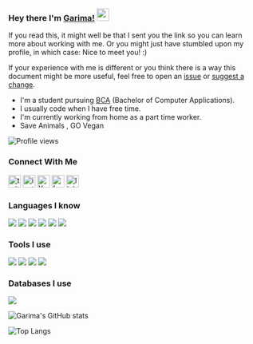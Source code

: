 ### Hey there I'm [Garima!](https://garima-sharma814.github.io/My-website/) <img src="https://media.giphy.com/media/hvRJCLFzcasrR4ia7z/giphy.gif" width="25px"></a>
If you read this, it might well be that I sent you the link so you can learn more about working with me. Or you might just have stumbled upon my profile, in which case: Nice to meet you! :)

If your experience with me is different or you think there is a way this document might be more useful, feel free to open an [issue](https://github.com/Garima-sharma814/Garima-sharma814/issues/new) or [suggest a change](https://github.com/Garima-sharma814/Garima-sharma814/edit/master/README.md).

- I'm a student pursuing [BCA](https://collegedunia.com/courses/bachelor-of-computer-applications-bca) (Bachelor of Computer Applications).
- I usually code when I have free time.
- I'm currently working from home as a part time worker.
- Save Animals , GO Vegan

![Profile views](https://gpvc.arturio.dev/Garima-sharma814)





### Connect With Me 
[<img src='https://www.vectorlogo.zone/logos/twitter/twitter-official.svg' alt='twitter' height='25'>](https://twitter.com/garimavatss)
[<img src='https://www.vectorlogo.zone/logos/instagram/instagram-icon.svg' alt='instagram' height='25'>](https://www.instagram.com/garima.vatss/?r=nametag)      [<img src='https://www.vectorlogo.zone/logos/youtube/youtube-icon.svg' alt='YouTube' height='25'>](https://www.youtube.com/channel/UCheHxaUY0R5NWDDXLa5siWQ?view_as=subscriber)   [<img src='https://www.vectorlogo.zone/logos/facebook/facebook-icon.svg' alt='facebook' height='25'>](https://m.me/garima.vats.143)   [<img src='https://www.vectorlogo.zone/logos/linkedin/linkedin-icon.svg' alt='linkedin' height='25'>](https://www.linkedin.com/in/garima-sharma-6621701b3) 


### Languages I know 
<img src="https://img.shields.io/badge/python%20-%2314354C.svg?&style=for-the-badge&logo=python&logoColor=white"/> <img src="https://img.shields.io/badge/c%20-%2300599C.svg?&style=for-the-badge&logo=c&logoColor=white"/> <img src="https://img.shields.io/badge/c++%20-%2300599C.svg?&style=for-the-badge&logo=c%2B%2B&ogoColor=white"/> <img src="https://img.shields.io/badge/java-%23ED8B00.svg?&style=for-the-badge&logo=java&logoColor=white"/> <img src="https://img.shields.io/badge/javascript%20-%2314354C.svg?&style=for-the-badge&logo=javascript&logoColor=white"/> <img src="https://img.shields.io/badge/html%20-%2314354C.svg?&style=for-the-badge&logo=html&logoColor=white"/>



### Tools I use 
<img src="https://img.shields.io/badge/VsCode%20-%2314354C.svg?&style=for-the-badge&logo=VsCode&logoColor=white"/> <img src="https://img.shields.io/badge/TurboC++%20-%2300599C.svg?&style=for-the-badge&logo=TurboC++&logoColor=white"/> <img src="https://img.shields.io/badge/CodeBlocks%20-%2300599C.svg?&style=for-the-badge&logo=CodeBlocks%2B%2B&ogoColor=white"/> <img src="https://img.shields.io/badge/Eclipse-%23ED8B00.svg?&style=for-the-badge&logo=Eclipse&logoColor=white"/>

### Databases I use
<img src="https://img.shields.io/badge/mysql-%2300f.svg?&style=for-the-badge&logo=mysql&logoColor=white"/>


![Garima's GitHub stats](https://github-readme-stats.vercel.app/api?username=Garima-sharma814&show_icons=true&count_private=true&theme=react)



![Top Langs](https://github-readme-stats.vercel.app/api/top-langs/?username=Garima-sharma814&layout=compact&theme=react)
